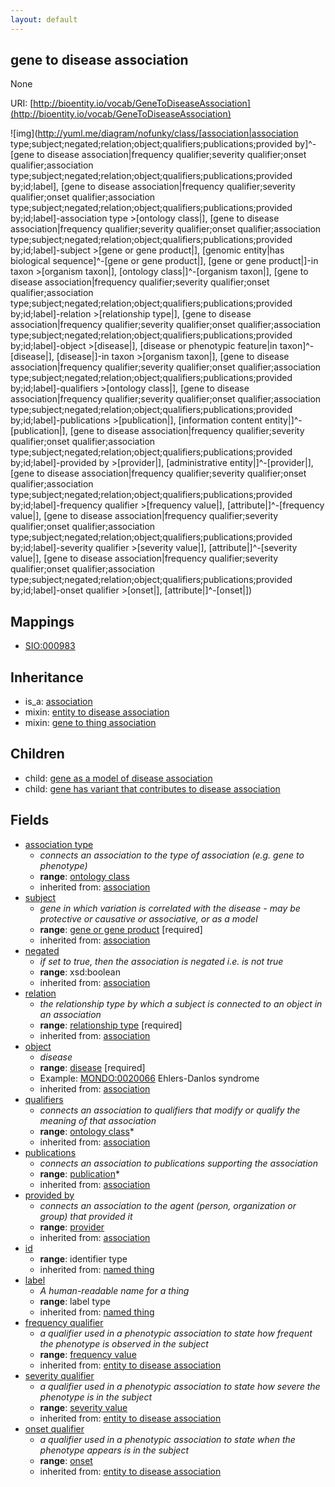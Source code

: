 ```yaml
---
layout: default
---
```


## gene to disease association


None

URI: [http://bioentity.io/vocab/GeneToDiseaseAssociation](http://bioentity.io/vocab/GeneToDiseaseAssociation)


![img](http://yuml.me/diagram/nofunky/class/[association|association type;subject;negated;relation;object;qualifiers;publications;provided by]^-[gene to disease association|frequency qualifier;severity qualifier;onset qualifier;association type;subject;negated;relation;object;qualifiers;publications;provided by;id;label], [gene to disease association|frequency qualifier;severity qualifier;onset qualifier;association type;subject;negated;relation;object;qualifiers;publications;provided by;id;label]-association type >[ontology class|], [gene to disease association|frequency qualifier;severity qualifier;onset qualifier;association type;subject;negated;relation;object;qualifiers;publications;provided by;id;label]-subject >[gene or gene product|], [genomic entity|has biological sequence]^-[gene or gene product|], [gene or gene product|]-in taxon >[organism taxon|], [ontology class|]^-[organism taxon|], [gene to disease association|frequency qualifier;severity qualifier;onset qualifier;association type;subject;negated;relation;object;qualifiers;publications;provided by;id;label]-relation >[relationship type|], [gene to disease association|frequency qualifier;severity qualifier;onset qualifier;association type;subject;negated;relation;object;qualifiers;publications;provided by;id;label]-object >[disease|], [disease or phenotypic feature|in taxon]^-[disease|], [disease|]-in taxon >[organism taxon|], [gene to disease association|frequency qualifier;severity qualifier;onset qualifier;association type;subject;negated;relation;object;qualifiers;publications;provided by;id;label]-qualifiers >[ontology class|], [gene to disease association|frequency qualifier;severity qualifier;onset qualifier;association type;subject;negated;relation;object;qualifiers;publications;provided by;id;label]-publications >[publication|], [information content entity|]^-[publication|], [gene to disease association|frequency qualifier;severity qualifier;onset qualifier;association type;subject;negated;relation;object;qualifiers;publications;provided by;id;label]-provided by >[provider|], [administrative entity|]^-[provider|], [gene to disease association|frequency qualifier;severity qualifier;onset qualifier;association type;subject;negated;relation;object;qualifiers;publications;provided by;id;label]-frequency qualifier >[frequency value|], [attribute|]^-[frequency value|], [gene to disease association|frequency qualifier;severity qualifier;onset qualifier;association type;subject;negated;relation;object;qualifiers;publications;provided by;id;label]-severity qualifier >[severity value|], [attribute|]^-[severity value|], [gene to disease association|frequency qualifier;severity qualifier;onset qualifier;association type;subject;negated;relation;object;qualifiers;publications;provided by;id;label]-onset qualifier >[onset|], [attribute|]^-[onset|])
## Mappings

 * [SIO:000983](http://semanticscience.org/resource/SIO_000983)

## Inheritance

 *  is_a: [association](Association.html)
 *  mixin: [entity to disease association](EntityToDiseaseAssociation.html)
 *  mixin: [gene to thing association](GeneToThingAssociation.html)

## Children

 *  child: [gene as a model of disease association](GeneAsAModelOfDiseaseAssociation.html)
 *  child: [gene has variant that contributes to disease association](GeneHasVariantThatContributesToDiseaseAssociation.html)


## Fields

 * [association type](association_type.html)
    * _connects an association to the type of association (e.g. gene to phenotype)_
    * __range__: [ontology class](OntologyClass.html)
    * inherited from: [association](Association.html)
 * [subject](subject.html)
    * _gene in which variation is correlated with the disease - may be protective or causative or associative, or as a model_
    * __range__: [gene or gene product](GeneOrGeneProduct.html) [required]
    * inherited from: [association](Association.html)
 * [negated](negated.html)
    * _if set to true, then the association is negated i.e. is not true_
    * __range__: xsd:boolean
    * inherited from: [association](Association.html)
 * [relation](relation.html)
    * _the relationship type by which a subject is connected to an object in an association_
    * __range__: [relationship type](RelationshipType.html) [required]
    * inherited from: [association](Association.html)
 * [object](object.html)
    * _disease_
    * __range__: [disease](Disease.html) [required]
    * Example: [MONDO:0020066](http://purl.obolibrary.org/obo/MONDO_0020066) Ehlers-Danlos syndrome
    * inherited from: [association](Association.html)
 * [qualifiers](qualifiers.html)
    * _connects an association to qualifiers that modify or qualify the meaning of that association_
    * __range__: [ontology class](OntologyClass.html)*
    * inherited from: [association](Association.html)
 * [publications](publications.html)
    * _connects an association to publications supporting the association_
    * __range__: [publication](Publication.html)*
    * inherited from: [association](Association.html)
 * [provided by](provided_by.html)
    * _connects an association to the agent (person, organization or group) that provided it_
    * __range__: [provider](Provider.html)
    * inherited from: [association](Association.html)
 * [id](id.html)
    * __range__: identifier type
    * inherited from: [named thing](NamedThing.html)
 * [label](label.html)
    * _A human-readable name for a thing_
    * __range__: label type
    * inherited from: [named thing](NamedThing.html)
 * [frequency qualifier](frequency_qualifier.html)
    * _a qualifier used in a phenotypic association to state how frequent the phenotype is observed in the subject_
    * __range__: [frequency value](FrequencyValue.html)
    * inherited from: [entity to disease association](EntityToDiseaseAssociation.html)
 * [severity qualifier](severity_qualifier.html)
    * _a qualifier used in a phenotypic association to state how severe the phenotype is in the subject_
    * __range__: [severity value](SeverityValue.html)
    * inherited from: [entity to disease association](EntityToDiseaseAssociation.html)
 * [onset qualifier](onset_qualifier.html)
    * _a qualifier used in a phenotypic association to state when the phenotype appears is in the subject_
    * __range__: [onset](Onset.html)
    * inherited from: [entity to disease association](EntityToDiseaseAssociation.html)
